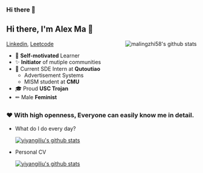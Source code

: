 ### Hi there 👋

<!--
**malingzhi58/malingzhi58** is a ✨ _special_ ✨ repository because its `README.md` (this file) appears on your GitHub profile.

Here are some ideas to get you started:

- 🔭 I’m currently working on ...
- 🌱 I’m currently learning ...
- 👯 I’m looking to collaborate on ...
- 🤔 I’m looking for help with ...
- 💬 Ask me about ...
- 📫 How to reach me: ...
- 😄 Pronouns: ...
- ⚡ Fun fact: ...
-->

## Hi there, I'm Alex Ma 👋

<a href="http://google.com">
 <img align="right" src="https://github-readme-stats.vercel.app/api?username=malingzhi58&show_icons=true&title_color=ff8f1c&icon_color=250E62&text_color=193549&bg_color=f2fcff" alt="malingzhi58's github stats" />
</a>

[Linkedin](https://www.linkedin.com/in/lingzhi-alex-ma/), [Leetcode](https://leetcode-cn.com/u/ma-ling-zhi/)
 - 📌 **Self-motivated** Learner
 - ✨ **Initiator** of mutiple communities
 - 👔 Current SDE Intern at **Qutoutiao**
   - Advertisement Systems
   - MISM student at **CMU**
 - 🎓 Proud **USC Trojan**
 - ✏ Male **Feminist**
 
## 

### ❤ With high openness, Everyone can easily know me in detail.
 - What do I do every day? 

     [![yiyangiliu's github stats](https://github-readme-stats.vercel.app/api/pin/?username=yiyangiliu&repo=RescueTime-Record&title_color=ff8f1c&icon_color=250E62&text_color=193549&bg_color=f2fcff)](https://github.com/yiyangiliu/RescueTime-Record)
     
 - Personal CV
 
     [![yiyangiliu's github stats](https://github-readme-stats.vercel.app/api/pin/?username=yiyangiliu&repo=Resume&title_color=ff8f1c&icon_color=250E62&text_color=193549&bg_color=f2fcff)](https://github.com/yiyangiliu/Resume)


<!--
**yiyangiliu/yiyangiliu** is a ✨ _special_ ✨ repository because its `README.md` (this file) appears on your GitHub profile.

Here are some ideas to get you started:

- 🔭 I’m currently working on ...
- 🌱 I’m currently learning ...
- 👯 I’m looking to collaborate on ...
- 🤔 I’m looking for help with ...
- 💬 Ask me about ...
- 📫 How to reach me: ...
- 😄 Pronouns: ...
- ⚡ Fun fact: ...
-->
